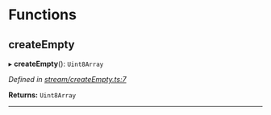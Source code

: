 

# Functions

<a id="createempty"></a>

##  createEmpty

▸ **createEmpty**(): `Uint8Array`

*Defined in [stream/createEmpty.ts:7](https://github.com/polkadot-js/common/blob/2602a43/packages/trie-codec/src/stream/createEmpty.ts#L7)*

**Returns:** `Uint8Array`

___

